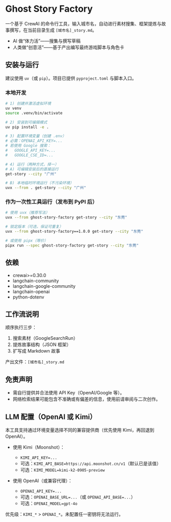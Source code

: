 # Ghost Story Factory

一个基于 CrewAI 的命令行工具，输入城市名，自动进行素材搜集、框架提炼与故事撰写，在当前目录生成 `[城市名]_story.md`。

- AI 做“体力活”——搜集与撰写草稿
- 人类做“创意活”——基于产出编写最终游戏脚本与角色卡

## 安装与运行

建议使用 `uv`（或 `pip`）。项目已提供 `pyproject.toml` 与脚本入口。

### 本地开发

```bash
# 1) 创建并激活虚拟环境
uv venv
source .venv/bin/activate

# 2) 安装到可编辑模式
uv pip install -e .

# 3) 配置环境变量（创建 .env）
# 必需：OPENAI_API_KEY=...
# 若使用 Google 搜索：
#   GOOGLE_API_KEY=...
#   GOOGLE_CSE_ID=...

# 4) 运行（两种方式，择一）
# A) 可编辑安装后的直接运行
get-story --city "广州"

# B) 本地临时环境运行（不污染环境）
uvx --from . get-story --city "广州"
```

### 作为一次性工具运行（发布到 PyPI 后）

```bash
# 使用 uvx（推荐写法）
uvx --from ghost-story-factory get-story --city "东莞"

# 锁定版本（可选，保证可重复）
uvx --from ghost-story-factory==1.0.0 get-story --city "东莞"

# 或使用 pipx（等价）
pipx run --spec ghost-story-factory get-story --city "东莞"
```

## 依赖

- crewai>=0.30.0
- langchain-community
- langchain-google-community
- langchain-openai
- python-dotenv

## 工作流说明

顺序执行三步：
1) 搜索素材（GoogleSearchRun）
2) 提炼故事结构（JSON 框架）
3) 扩写成 Markdown 故事

产出文件：`[城市名]_story.md`

## 免责声明

- 需自行提供并合法使用 API Key（OpenAI/Google 等）。
- 网络检索结果可能包含不准确或有偏差的信息，使用前请审阅与二次创作。

## LLM 配置（OpenAI 或 Kimi）

本工具支持通过环境变量选择不同的兼容提供商（优先使用 Kimi，再回退到 OpenAI）。

- 使用 Kimi（Moonshot）：
  - `KIMI_API_KEY=...`
  - 可选：`KIMI_API_BASE=https://api.moonshot.cn/v1`（默认已是该值）
  - 可选：`KIMI_MODEL=kimi-k2-0905-preview`

- 使用 OpenAI（或兼容代理）：
  - `OPENAI_API_KEY=...`
  - 可选：`OPENAI_BASE_URL=...`（或 `OPENAI_API_BASE=...`）
  - 可选：`OPENAI_MODEL=gpt-4o`

优先级：`KIMI_*` > `OPENAI_*`。未配置任一密钥将无法运行。
